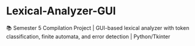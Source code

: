# Lexical-Analyzer-GUI
📚 Semester 5 Compilation Project | GUI-based lexical analyzer with token classification, finite automata, and error detection | Python/Tkinter
